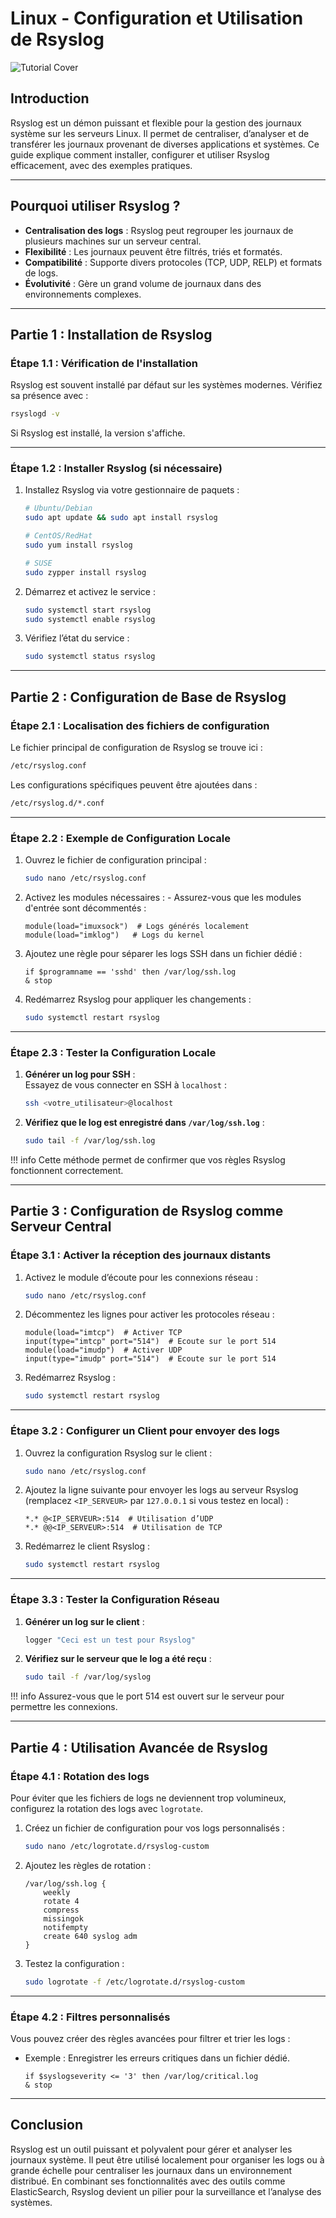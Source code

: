 # Linux - Configuration et Utilisation de Rsyslog

![Tutorial Cover](assets/rsyslog.jpg)

## Introduction

Rsyslog est un démon puissant et flexible pour la gestion des journaux système sur les serveurs Linux. Il permet de centraliser, d’analyser et de transférer les journaux provenant de diverses applications et systèmes. Ce guide explique comment installer, configurer et utiliser Rsyslog efficacement, avec des exemples pratiques.

---

## Pourquoi utiliser Rsyslog ?

- **Centralisation des logs** : Rsyslog peut regrouper les journaux de plusieurs machines sur un serveur central.
- **Flexibilité** : Les journaux peuvent être filtrés, triés et formatés.
- **Compatibilité** : Supporte divers protocoles (TCP, UDP, RELP) et formats de logs.
- **Évolutivité** : Gère un grand volume de journaux dans des environnements complexes.

---

## Partie 1 : Installation de Rsyslog

### Étape 1.1 : Vérification de l'installation

Rsyslog est souvent installé par défaut sur les systèmes modernes. Vérifiez sa présence avec :
```bash
rsyslogd -v
```
Si Rsyslog est installé, la version s'affiche.

---

### Étape 1.2 : Installer Rsyslog (si nécessaire)

1. Installez Rsyslog via votre gestionnaire de paquets :
   ```bash
   # Ubuntu/Debian
   sudo apt update && sudo apt install rsyslog

   # CentOS/RedHat
   sudo yum install rsyslog

   # SUSE
   sudo zypper install rsyslog
   ```

2. Démarrez et activez le service :
   ```bash
   sudo systemctl start rsyslog
   sudo systemctl enable rsyslog
   ```

3. Vérifiez l’état du service :
   ```bash
   sudo systemctl status rsyslog
   ```

---

## Partie 2 : Configuration de Base de Rsyslog

### Étape 2.1 : Localisation des fichiers de configuration

Le fichier principal de configuration de Rsyslog se trouve ici :
```bash
/etc/rsyslog.conf
```
Les configurations spécifiques peuvent être ajoutées dans :
```bash
/etc/rsyslog.d/*.conf
```

---

### Étape 2.2 : Exemple de Configuration Locale

1. Ouvrez le fichier de configuration principal :
   ```bash
   sudo nano /etc/rsyslog.conf
   ```

2. Activez les modules nécessaires :
   \- Assurez-vous que les modules d'entrée sont décommentés :
     ```text
     module(load="imuxsock")  # Logs générés localement
     module(load="imklog")   # Logs du kernel
     ```

3. Ajoutez une règle pour séparer les logs SSH dans un fichier dédié :
   ```text
   if $programname == 'sshd' then /var/log/ssh.log
   & stop
   ```

4. Redémarrez Rsyslog pour appliquer les changements :
   ```bash
   sudo systemctl restart rsyslog
   ```

---

### Étape 2.3 : Tester la Configuration Locale

1. **Générer un log pour SSH** :  
   Essayez de vous connecter en SSH à `localhost` :
   ```bash
   ssh <votre_utilisateur>@localhost
   ```

2. **Vérifiez que le log est enregistré dans `/var/log/ssh.log`** :
   ```bash
   sudo tail -f /var/log/ssh.log
   ```

!!! info 
    Cette méthode permet de confirmer que vos règles Rsyslog fonctionnent correctement.

---

## Partie 3 : Configuration de Rsyslog comme Serveur Central

### Étape 3.1 : Activer la réception des journaux distants

1. Activez le module d’écoute pour les connexions réseau :
   ```bash
   sudo nano /etc/rsyslog.conf
   ```

2. Décommentez les lignes pour activer les protocoles réseau :
   ```text
   module(load="imtcp")  # Activer TCP
   input(type="imtcp" port="514")  # Ecoute sur le port 514
   module(load="imudp")  # Activer UDP
   input(type="imudp" port="514")  # Ecoute sur le port 514
   ```

3. Redémarrez Rsyslog :
   ```bash
   sudo systemctl restart rsyslog
   ```

---

### Étape 3.2 : Configurer un Client pour envoyer des logs

1. Ouvrez la configuration Rsyslog sur le client :
   ```bash
   sudo nano /etc/rsyslog.conf
   ```

2. Ajoutez la ligne suivante pour envoyer les logs au serveur Rsyslog (remplacez `<IP_SERVEUR>` par `127.0.0.1` si vous testez en local) :
   ```text
   *.* @<IP_SERVEUR>:514  # Utilisation d’UDP
   *.* @@<IP_SERVEUR>:514  # Utilisation de TCP
   ```

3. Redémarrez le client Rsyslog :
   ```bash
   sudo systemctl restart rsyslog
   ```

---

### Étape 3.3 : Tester la Configuration Réseau

1. **Générer un log sur le client** :
   ```bash
   logger "Ceci est un test pour Rsyslog"
   ```

2. **Vérifiez sur le serveur que le log a été reçu** :
   ```bash
   sudo tail -f /var/log/syslog
   ```

!!! info 
    Assurez-vous que le port 514 est ouvert sur le serveur pour permettre les connexions.

---

## Partie 4 : Utilisation Avancée de Rsyslog

### Étape 4.1 : Rotation des logs

Pour éviter que les fichiers de logs ne deviennent trop volumineux, configurez la rotation des logs avec `logrotate`.

1. Créez un fichier de configuration pour vos logs personnalisés :
   ```bash
   sudo nano /etc/logrotate.d/rsyslog-custom
   ```

2. Ajoutez les règles de rotation :
   ```text
   /var/log/ssh.log {
       weekly
       rotate 4
       compress
       missingok
       notifempty
       create 640 syslog adm
   }
   ```

3. Testez la configuration :
   ```bash
   sudo logrotate -f /etc/logrotate.d/rsyslog-custom
   ```

---

### Étape 4.2 : Filtres personnalisés

Vous pouvez créer des règles avancées pour filtrer et trier les logs :
- Exemple : Enregistrer les erreurs critiques dans un fichier dédié.
   ```text
   if $syslogseverity <= '3' then /var/log/critical.log
   & stop
   ```

---

## Conclusion

Rsyslog est un outil puissant et polyvalent pour gérer et analyser les journaux système. Il peut être utilisé localement pour organiser les logs ou à grande échelle pour centraliser les journaux dans un environnement distribué. En combinant ses fonctionnalités avec des outils comme ElasticSearch, Rsyslog devient un pilier pour la surveillance et l’analyse des systèmes. 
